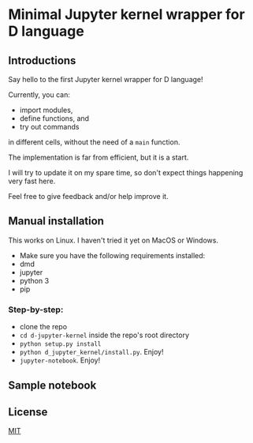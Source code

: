 # Minimal Jupyter kernel wrapper for D language

## Introductions
Say hello to the first Jupyter kernel wrapper for D language!

Currently, you can:
 * import modules, 
 * define functions, and
 * try out commands 

in different cells, without the need of a `main` function.

The implementation is far from efficient, but it is a start.

I will try to update it on my spare time, so don't expect things happening very fast here.

Feel free to give feedback and/or help improve it.


## Manual installation
This works on Linux. I haven't tried it yet on MacOS or Windows.


 * Make sure you have the following requirements installed:
  * dmd
  * jupyter
  * python 3
  * pip

### Step-by-step:
 * clone the repo
 * `cd d-jupyter-kernel` inside the repo's root directory
 * `python setup.py install`
 * `python d_jupyter_kernel/install.py`. Enjoy!
 * `jupyter-notebook`. Enjoy!


## Sample notebook


## License
[MIT](LICENSE)
